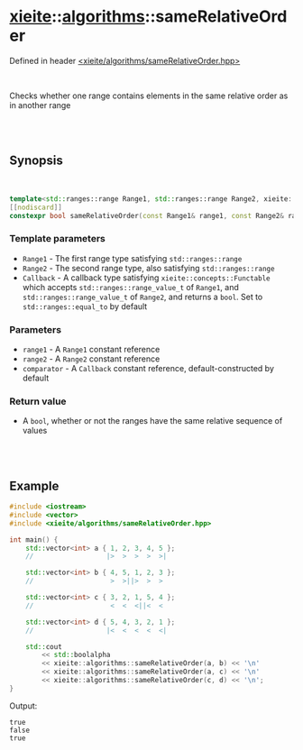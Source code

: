 # [xieite](../xieite.md)::[algorithms](../algorithms.md)::sameRelativeOrder
Defined in header [<xieite/algorithms/sameRelativeOrder.hpp>](../../include/xieite/algorithms/sameRelativeOrder.hpp)

<br/>

Checks whether one range contains elements in the same relative order as in another range

<br/><br/>

## Synopsis

<br/>

```cpp
template<std::ranges::range Range1, std::ranges::range Range2, xieite::concepts::Functable<bool(std::ranges::range_value_t<Range1>, std::ranges::range_value_t<Range2>)> Callback = std::ranges::equal_to>
[[nodiscard]]
constexpr bool sameRelativeOrder(const Range1& range1, const Range2& range2, const Callback& comparator = Callback());
```
### Template parameters
- `Range1` - The first range type satisfying `std::ranges::range`
- `Range2` - The second range type, also satisfying `std::ranges::range`
- `Callback` - A callback type satisfying `xieite::concepts::Functable` which accepts `std::ranges::range_value_t` of `Range1`, and `std::ranges::range_value_t` of `Range2`, and returns a `bool`. Set to `std::ranges::equal_to` by default
### Parameters
- `range1` - A `Range1` constant reference
- `range2` - A `Range2` constant reference
- `comparator` - A `Callback` constant reference, default-constructed by default
### Return value
- A `bool`, whether or not the ranges have the same relative sequence of values

<br/><br/>

## Example
```cpp
#include <iostream>
#include <vector>
#include <xieite/algorithms/sameRelativeOrder.hpp>

int main() {
	std::vector<int> a { 1, 2, 3, 4, 5 };
	//                  |>  >  >  >  >|

	std::vector<int> b { 4, 5, 1, 2, 3 };
	//                   >  >||>  >  >

	std::vector<int> c { 3, 2, 1, 5, 4 };
	//                   <  <  <||<  <

	std::vector<int> d { 5, 4, 3, 2, 1 };
	//                  |<  <  <  <  <|

	std::cout
		<< std::boolalpha
		<< xieite::algorithms::sameRelativeOrder(a, b) << '\n'
		<< xieite::algorithms::sameRelativeOrder(a, c) << '\n'
		<< xieite::algorithms::sameRelativeOrder(c, d) << '\n';
}
```
Output:
```
true
false
true
```
